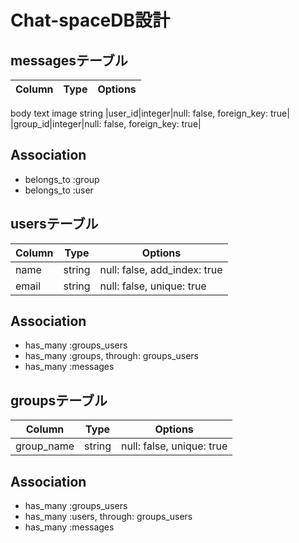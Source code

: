 # Chat-spaceDB設計


## messagesテーブル
|Column|Type|Options
|------|----|-------|
body text
image string
|user_id|integer|null: false, foreign_key: true|
|group_id|integer|null: false, foreign_key: true|

## Association
- belongs_to :group
- belongs_to :user

## usersテーブル
|Column|Type|Options
|------|----|-------|
|name|string|null: false, add_index: true|
|email|string|null: false, unique: true|

## Association
- has_many :groups_users
- has_many :groups, through: groups_users
- has_many :messages

## groupsテーブル
|Column|Type|Options
|------|----|-------|
|group_name|string|null: false, unique: true|

## Association
- has_many :groups_users
- has_many :users, through: groups_users
- has_many :messages